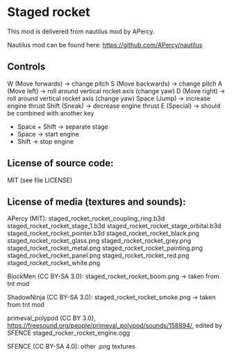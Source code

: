 Staged rocket
========================================

This mod is delivered from nautilus mod by APercy.

Nautilus mod can be found here: https://github.com/APercy/nautilus

Controls
-----------------------

W (Move forwards) -> change pitch
S (Move backwards) -> change pitch
A (Move left) -> roll around vertical rocket axis (change yaw)
D (Move right) -> roll around vertical rocket axis (change yaw)
Space (Jump) -> increase engine thrust
Shift (Sneak) -> decrease engine thrust
E (Special) -> should be combined with another key
  + Space + Shift -> separate stage
  + Space -> start engine
  + Shift -> stop engine


License of source code:
-----------------------

MIT (see file LICENSE) 

License of media (textures and sounds):
---------------------------------------
APercy (MIT):
staged\_rocket\_rocket\_coupling\_ring.b3d
staged\_rocket\_rocket\_stage\_1.b3d
staged\_rocket\_rocket\_stage\_orbital.b3d
staged\_rocket\_rocket\_pointer.b3d
staged\_rocket\_rocket\_black.png
staged\_rocket\_rocket\_glass.png
staged\_rocket\_rocket\_grey.png
staged\_rocket\_rocket\_metal.png
staged\_rocket\_rocket\_painting.png
staged\_rocket\_rocket\_panel.png
staged\_rocket\_rocket\_red.png
staged\_rocket\_rocket\_white.png

BlockMen (CC BY-SA 3.0):
staged\_rocket\_rocket\_boom.png -> taken from tnt mod

ShadowNinja (CC BY-SA 3.0):
staged\_rocket\_rocket\_smoke.png -> taken from tnt mod

primeval\_polypod (CC BY 3.0), https://freesound.org/people/primeval_polypod/sounds/158894/, edited by SFENCE
staged\_rocker\_rocket\_engine.ogg

SFENCE (CC BY-SA 4.0):
other .png textures

